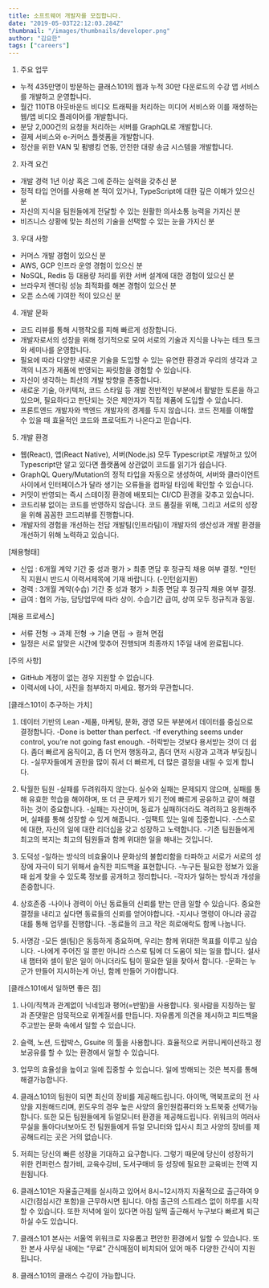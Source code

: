 ```yaml
---
title: 소프트웨어 개발자를 모집합니다.
date: "2019-05-03T22:12:03.284Z"
thumbnail: "/images/thumbnails/developer.png"
author: "김요한"
tags: ["careers"]
---
```


1. 주요 업무
- 누적 435만명이 방문하는 클래스101의 웹과 누적 30만 다운로드의 수강 앱 서비스를 개발하고 운영합니다.
- 월간 110TB 아웃바운드 비디오 트래픽을 처리하는 미디어 서비스와 이를 재생하는 웹/앱 비디오 플레이어를 개발합니다.
- 분당 2,000건의 요청을 처리하는 서버를 GraphQL로 개발합니다.
- 결제 서비스와 e-커머스 플렛폼을 개발합니다.
- 정산을 위한 VAN 및 펌뱅킹 연동, 안전한 대량 송금 시스템을 개발합니다.

2. 자격 요건
- 개발 경력 1년 이상 혹은 그에 준하는 실력을 갖추신 분
- 정적 타입 언어를 사용해 본 적이 있거나, TypeScript에 대한 깊은 이해가 있으신 분
- 자신의 지식을 팀원들에게 전달할 수 있는 원활한 의사소통 능력을 가지신 분
- 비즈니스 상황에 맞는 최선의 기술을 선택할 수 있는 눈을 가지신 분

3. 우대 사항
- 커머스 개발 경험이 있으신 분
- AWS, GCP 인프라 운영 경험이 있으신 분
- NoSQL, Redis 등 대용량 처리를 위한 서버 설계에 대한 경험이 있으신 분
- 브라우저 렌더링 성능 최적화를 해본 경험이 있으신 분
- 오픈 소스에 기여한 적이 있으신 분

4. 개발 문화
- 코드 리뷰를 통해 시행착오를 피해 빠르게 성장합니다.
- 개발자로서의 성장을 위해 정기적으로 모여 서로의 기술과 지식을 나누는 테크 토크와 세미나를 운영합니다.
- 필요에 따라 다양한 새로운 기술을 도입할 수 있는 유연한 환경과 우리의 생각과 고객의 니즈가 제품에 반영되는 짜릿함을 경험할 수 있습니다.
- 자신이 생각하는 최선의 개발 방향을 존중합니다.
- 새로운 기술, 아키텍처, 코드 스타일 등 개발 전반적인 부분에서 활발한 토론을 하고 있으며, 필요하다고 판단되는 것은 제안자가 직접 제품에 도입할 수 있습니다.
- 프론트엔드 개발자와 백엔드 개발자의 경계를 두지 않습니다. 코드 전체를 이해할 수 있을 때 효율적인 코드와 프로덕트가 나온다고 믿습니다.

5. 개발 환경
- 웹(React), 앱(React Native), 서버(Node.js) 모두 Typescript로 개발하고 있어 Typescript만 알고 있다면 플랫폼에 상관없이 코드를 읽기가 쉽습니다.
- GraphQL Query/Mutation의 정적 타입을 자동으로 생성하여, 서버와 클라이언트 사이에서 인터페이스가 달라 생기는 오류들을 컴파일 타임에 확인할 수 있습니다.
- 커밋이 반영되는 즉시 스테이징 환경에 배포되는 CI/CD 환경을 갖추고 있습니다.
- 코드리뷰 없이는 코드를 반영하지 않습니다. 코드 품질을 위해, 그리고 서로의 성장을 위해 꼼꼼한 코드리뷰를 진행합니다.
- 개발자의 경험을 개선하는 전담 개발팀(인프라팀)이 개발자의 생산성과 개발 환경을 개선하기 위해 노력하고 있습니다.

[채용형태]
- 신입 : 6개월 계약 기간 중 성과 평가 > 최종 면담 후 정규직 채용 여부 결정.
*인턴직 지원시 반드시 이력서제목에 기재 바랍니다. (-인턴쉽지원)
- 경력 : 3개월 계약(수습) 기간 중 성과 평가 > 최종 면담 후 정규직 채용 여부 결정.
- 급여 : 협의 가능, 담당업무에 따라 상이. 수습기간 급여, 상여 모두 정규직과 동일.

[채용 프로세스]

- 서류 전형 → 과제 전형 → 기술 면접 → 컬쳐 면접
- 일정은 서로 알맞은 시간에 맞추어 진행되며 최종까지 1주일 내에 완료됩니다.

[주의 사항]

- GitHub 계정이 없는 경우 지원할 수 없습니다.
- 이력서에 나이, 사진을 첨부하지 마세요. 평가와 무관합니다.


[클래스101이 추구하는 가치]

1. 데이터 기반의 Lean
-제품, 마케팅, 문화, 경영 모든 부분에서 데이터를 중심으로 결정합니다.
-Done is better than perfect.
-If everything seems under control, you’re not going fast enough.
-허락받는 것보다 용서받는 것이 더 쉽다. 좀더 빠르게 움직이고, 좀 더 먼저 행동하고, 좀더 먼저 시장과 고객과 부딪칩니다.
-실무자들에게 권한을 많이 줘서 더 빠르게, 더 많은 결정을 내릴 수 있게 합니다.

2. 탁월한 팀원
-실패를 두려워하지 않는다. 실수와 실패는 문제되지 않으며, 실패를 통해 유효한 학습을 해야하며, 또 더 큰 문제가 되기 전에 빠르게 공유하고 같이 해결하는 것이 중요합니다.
-실패는 자산이며, 동료가 실패하더라도 격려하고 응원해주며, 실패를 통해 성장할 수 있게 해줍니다.
-임팩트 있는 일에 집중합니다.
-스스로에 대한, 자신의 일에 대한 리더십을 갖고 성장하고 노력합니다.
-기존 팀원들에게 최고의 복지는 최고의 팀원들과 함께 위대한 일을 해내는 것입니다.

3. 도덕성
-일하는 방식의 비효율이나 문화상의 불합리함을 타파하고 서로가 서로의 성장에 자극이 되기 위해서 솔직한 피드백을 표현합니다.
-누구든 필요한 정보가 있을때 쉽게 찾을 수 있도록 정보를 공개하고 정리합니다.
-각자가 일하는 방식과 개성을 존중합니다.

4. 상호존중
-나이나 경력이 아닌 동료들의 신뢰를 받는 만큼 일할 수 있습니다. 중요한 결정을 내리고 싶다면 동료들의 신뢰를 얻어야합니다.
-지시나 명령이 아니라 공감대를 통해 업무를 진행합니다.
-동료들의 크고 작은 희로애락도 함께 나눕니다.

5. 사명감
-모든 셀(팀)은 동등하게 중요하며, 우리는 함께 위대한 목표를 이루고 싶습니다.
-나에게 주어진 일 뿐만 아니라 스스로 팀에 더 도움이 되는 일을 합니다. 설사 내 챕터와 셀이 맡은 일이 아니더라도 팀이 필요한 일을 찾아서 합니다.
-문화는 누군가 만들어 지시하는게 아닌, 함께 만들어 가야합니다.


[클래스101에서 일하면 좋은 점]

1. 나이/직책과 관계없이 닉네임과 평어(=반말)을 사용합니다. 윗사람을 지칭하는 말과 존댓말은 암묵적으로 위계질서를 만듭니다. 자유롭게 의견을 제시하고 피드백을 주고받는 문화 속에서 일할 수 있습니다.

2. 슬랙, 노션, 드랍박스, Gsuite 의 툴을 사용합니다. 효율적으로 커뮤니케이션하고 정보공유를 할 수 있는 환경에서 일할 수 있습니다.

3. 업무의 효율성을 높이고 일에 집중할 수 있습니다. 일에 방해되는 것은 복지를 통해 해결가능합니다.

4. 클래스101의 팀원이 되면 최신의 장비를 제공해드립니다. 아이맥, 맥북프로의 전 사양을 지원해드리며, 윈도우의 경우 높은 사양의 올인원컴퓨터와 노트북중 선택가능합니다. 또한 모든 팀원들에게 듀얼모니터 환경을 제공해드립니다. 위워크의 여러사무실을 돌아다녀보아도 전 팀원들에게 듀얼 모니터와 입사시 최고 사양의 장비를 제공해드리는 곳은 거의 없습니다.

5. 저희는 당신의 빠른 성장을 기대하고 요구합니다. 그렇기 때문에 당신이 성장하기 위한 컨퍼런스 참가비, 교육수강비, 도서구매비 등 성장에 필요한 교육비는 전액 지원됩니다.

6. 클래스101은 자율출근제를 실시하고 있어서 8시~12시까지 자율적으로 출근하여 9시간(점심시간 포함)을 근무하시면 됩니다. 아침 출근의 스트레스 없이 하루를 시작할 수 있습니다. 또한 저녁에 일이 있다면 아침 일찍 출근해서 누구보다 빠르게 퇴근하실 수도 있습니다.

7. 클래스101 본사는 서울역 위워크로 자유롭고 편안한 환경에서 일할 수 있습니다. 또한 본사 사무실 내에는 “무료” 간식매점이 비치되어 있어 매주 다양한 간식이 지원됩니다.

8. 클래스101의 클래스 수강이 가능합니다.